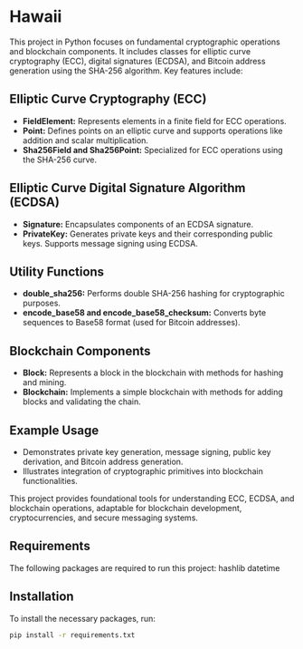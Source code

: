 # Hawaii

This project in Python focuses on fundamental cryptographic operations and blockchain components. It includes classes for elliptic curve cryptography (ECC), digital signatures (ECDSA), and Bitcoin address generation using the SHA-256 algorithm. Key features include:

## Elliptic Curve Cryptography (ECC)

- **FieldElement:** Represents elements in a finite field for ECC operations.
- **Point:** Defines points on an elliptic curve and supports operations like addition and scalar multiplication.
- **Sha256Field and Sha256Point:** Specialized for ECC operations using the SHA-256 curve.

## Elliptic Curve Digital Signature Algorithm (ECDSA)

- **Signature:** Encapsulates components of an ECDSA signature.
- **PrivateKey:** Generates private keys and their corresponding public keys. Supports message signing using ECDSA.

## Utility Functions

- **double_sha256:** Performs double SHA-256 hashing for cryptographic purposes.
- **encode_base58 and encode_base58_checksum:** Converts byte sequences to Base58 format (used for Bitcoin addresses).

## Blockchain Components

- **Block:** Represents a block in the blockchain with methods for hashing and mining.
- **Blockchain:** Implements a simple blockchain with methods for adding blocks and validating the chain.

## Example Usage

- Demonstrates private key generation, message signing, public key derivation, and Bitcoin address generation.
- Illustrates integration of cryptographic primitives into blockchain functionalities.

This project provides foundational tools for understanding ECC, ECDSA, and blockchain operations, adaptable for blockchain development, cryptocurrencies, and secure messaging systems.

## Requirements

The following packages are required to run this project:
hashlib
datetime

## Installation

To install the necessary packages, run:
```sh
pip install -r requirements.txt
